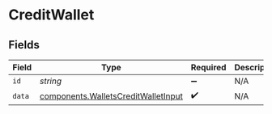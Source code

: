 # CreditWallet


## Fields

| Field                                                                                      | Type                                                                                       | Required                                                                                   | Description                                                                                |
| ------------------------------------------------------------------------------------------ | ------------------------------------------------------------------------------------------ | ------------------------------------------------------------------------------------------ | ------------------------------------------------------------------------------------------ |
| `id`                                                                                       | *string*                                                                                   | :heavy_minus_sign:                                                                         | N/A                                                                                        |
| `data`                                                                                     | [components.WalletsCreditWalletInput](../../models/components/walletscreditwalletinput.md) | :heavy_check_mark:                                                                         | N/A                                                                                        |